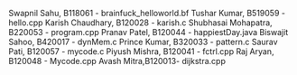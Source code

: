 Swapnil Sahu, B118061 - brainfuck_helloworld.bf
Tushar Kumar, B519059 - hello.cpp
Karish Chaudhary, B120028 - karish.c
Shubhasai Mohapatra, B220053 - program.cpp
Pranav Patel, B120044 - happiestDay.java
Biswajit Sahoo, B420017 - dynMem.c
Prince Kumar, B320033 - pattern.c
Saurav Pati, B120057 - mycode.c
Piyush Mishra, B120041 - fctrl.cpp
Raj Aryan, B120048 - Mycode.cpp
Avash Mitra,B120013- dijkstra.cpp